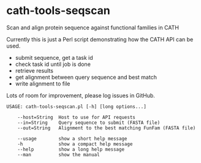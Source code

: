 # cath-tools-seqscan
Scan and align protein sequence against functional families in CATH

Currently this is just a Perl script demonstrating how the CATH API can be used.

 - submit sequence, get a task id
 - check task id until job is done
 - retrieve results
 - get alignment between query sequence and best match
 - write alignment to file

Lots of room for improvement, please log issues in GitHub.

```
USAGE: cath-tools-seqscan.pl [-h] [long options...]

    --host=String  Host to use for API requests
    --in=String    Query sequence to submit (FASTA file)
    --out=String   Alignment to the best matching FunFam (FASTA file)

    --usage        show a short help message
    -h             show a compact help message
    --help         show a long help message
    --man          show the manual
```
